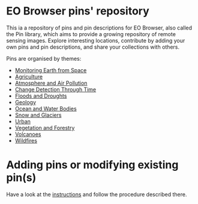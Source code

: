 # EO Browser pins' repository
This ia a repository of pins and pin descriptions for EO Browser, also called the Pin library, which aims to provide a growing repository of remote sensing images. Explore interesting locations, contribute by adding your own pins and pin descriptions, and share your collections with others. 

Pins are organised by themes:

 - [Monitoring Earth from Space](Monitoring_Earth_from_Space)
 - [Agriculture](Agriculture)
 - [Atmosphere and Air Pollution](Atmosphere_and_Air_Pollution)
 - [Change Detection Through Time](Change_Detection_Through_Time)
 - [Floods and Droughts](Floods_and_Droughts)
 - [Geology](Geology)
 - [Ocean and Water Bodies](Ocean_and_Water_Bodies)
 - [Snow and Glaciers](Snow_and_Glaciers)
 - [Urban](Urban)
 - [Vegetation and Forestry](Vegetation_and_Forestry)
 - [Volcanoes](Volcanoes)
 - [Wildfires](Wildfires)

# Adding pins or modifying existing pin(s)

Have a look at the [instructions](example) and follow the procedure described there.
